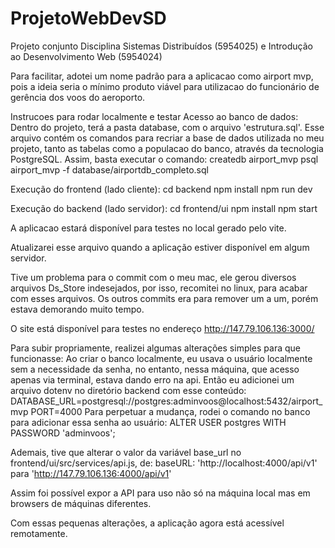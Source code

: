 # ProjetoWebDevSD
Projeto conjunto Disciplina Sistemas Distribuídos (5954025) e Introdução ao Desenvolvimento Web (5954024)

Para facilitar, adotei um nome padrão para a aplicacao como airport mvp, pois a ideia seria o mínimo produto
viável para utilizacao do funcionário de gerência dos voos do aeroporto.

Instrucoes para rodar localmente e testar
Acesso ao banco de dados:
Dentro do projeto, terá a pasta database, com o arquivo 'estrutura.sql'. Esse arquivo contém os comandos para recriar a base de dados utilizada no meu projeto, tanto as tabelas como a populacao do banco, através da tecnologia PostgreSQL. 
Assim, basta executar o comando:
createdb airport_mvp
psql airport_mvp -f database/airportdb_completo.sql

Execução do frontend (lado cliente):
cd backend
npm install
npm run dev

Execução do backend (lado servidor): 
cd frontend/ui
npm install
npm start

A aplicacao estará disponível para testes no local gerado pelo vite.

Atualizarei esse arquivo quando a aplicação estiver disponível em algum servidor.

Tive um problema para o commit com o meu mac, ele gerou diversos arquivos Ds_Store indesejados, por isso, recomitei no linux, para acabar com esses arquivos.
Os outros commits era para remover um a um, porém estava demorando muito tempo.

O site está disponível para testes no endereço http://147.79.106.136:3000/

Para subir propriamente, realizei algumas alterações simples para que funcionasse:
Ao criar o banco localmente, eu usava o usuário localmente sem a necessidade da senha, no entanto, nessa máquina, que acesso apenas via terminal, estava dando erro na api.
Então eu adicionei um arquivo dotenv no diretório backend com esse conteúdo:
DATABASE_URL=postgresql://postgres:adminvoos@localhost:5432/airport_mvp
PORT=4000
Para perpetuar a mudança, rodei o comando no banco para adicionar essa senha ao usuário:
ALTER USER postgres WITH PASSWORD 'adminvoos';

Ademais, tive que alterar o valor da variável base_url no frontend/ui/src/services/api.js, de:
baseURL: 'http://localhost:4000/api/v1'
para 'http://147.79.106.136:4000/api/v1'

Assim foi possível expor a API para uso não só na máquina local mas em browsers de máquinas diferentes.

Com essas pequenas alterações, a aplicação agora está acessível remotamente.
